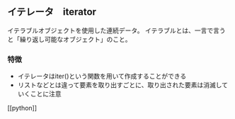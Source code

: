 ## イテレータ　iterator
イテラブルオブジェクトを使用した連続データ。
イテラブルとは、一言で言うと「繰り返し可能なオブジェクト」のこと。

### 特徴
- イテレータはiter()という関数を用いて作成することができる
- リストなどとは違って要素を取り出すごとに、取り出された要素は消滅していくことに注意

[[python]]